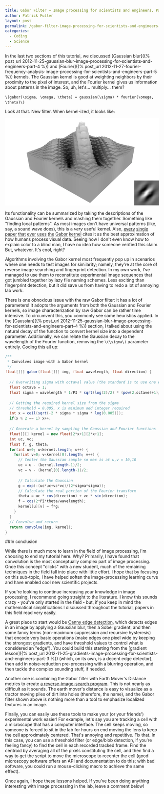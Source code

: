 ```yaml
---
title: Gabor Filter – Image processing for scientists and engineers, Part 6
author: Patrick Fuller
layout: post
permalink: /gabor-filter-image-processing-for-scientists-and-engineers-part-6/
categories:
  - Coding
  - Science
---
```


In the last two sections of this tutorial, we discussed
[Gaussian blur]({% post_url 2012-11-25-gaussian-blur-image-processing-for-scientists-and-engineers-part-4 %})
and [Fourier]({% post_url 2012-11-27-fourier-frequency-analysis-image-processing-for-scientists-and-engineers-part-5 %})
kernels. The Gaussian kernel is good at weighting neighbors by
their proximity to the pixel of interest, and the Fourier kernel gives us
information about patterns in the image. So, uh, let's... multiply... them?

`\(gabor(\sigma, \omega, \theta) = gaussian(\sigma) * fourier(\omega, \theta)\)`

Look at that. New filter. When kernel-ized, it looks like:

![](/img/gabor_kernel.png)

Its functionality can be summarized by taking the descriptions of the Gaussian
and Fourier kernels and mashing them together. Something like "finding local
patterns". As most images don't have universal patterns (like, say, a sound wave
does), this is a *very* useful kernel. Also,
[every](http://jn.physiology.org/content/58/6/1233.short)
[single](http://www.sciencedirect.com/science/article/pii/S0031320396000477)
[paper](http://www.sciencedirect.com/science/article/pii/003132039290121X)
[that](http://www.sciencedirect.com/science/article/pii/S0167865503000059)
[ever](http://www.sciencedirect.com/science/article/pii/S0031320397000575)
[uses](http://ieeexplore.ieee.org/xpl/login.jsp?tp=&arnumber=1621231&url=http%3A%2F%2Fieeexplore.ieee.org%2Fxpls%2Fabs_all.jsp%3Farnumber%3D1621231)
[the](http://ieeexplore.ieee.org/xpl/login.jsp?tp=&arnumber=1438381&url=http%3A%2F%2Fieeexplore.ieee.org%2Fxpls%2Fabs_all.jsp%3Farnumber%3D1438381)
[Gabor](http://opticalengineering.spiedigitallibrary.org/article.aspx?articleid=1074443)
[kernel](http://ieeexplore.ieee.org/xpl/login.jsp?tp=&arnumber=1004161&url=http%3A%2F%2Fieeexplore.ieee.org%2Fxpls%2Fabs_all.jsp%3Farnumber%3D1004161)
cites it as the best approximation of how humans process visual data. Seeing how
I don't even know how to explain color to a blind man, I have no idea how
someone verified this claim. But, whatever. It's cool, right?

Algorithms involving the Gabor kernel most frequently pop up in scenarios where
one needs to test images for similarity; namely, they're at the core of reverse
image searching and fingerprint detection. In my own work, I've managed to use
them to reconstitute experimental image sequences that got jumbled together by
lazy file naming schemes. Less exciting than fingerprint detection, but it did
save us from having to redo a lot of annoying lab work.

There is one obnoxious issue with the raw Gabor filter: it has a lot of parameters!
It adopts the arguments from both the Gaussian and Fourier kernels, so image
characterization by raw Gabor can be rather time intensive. To circumvent this,
you commonly see some heuristics applied. In the
[Gaussian]({% post_url 2012-11-25-gaussian-blur-image-processing-for-scientists-and-engineers-part-4 %})
section, I talked about using the natural decay of the function to convert kernel 
size into a dependent parameter. Additionally, we can relate the Gaussian decay
to the wavelength of the Fourier function, removing the `\(\sigma\)` parameter
entirely. Coding this all up:

```java
/**
 * Convolves image with a Gabor kernel
 */
float[][] gabor(float[][] img, float wavelength, float direction) {

  // Overwriting sigma with octaval value (the standard is to use one octave)
  float octave = 1;
  float sigma = wavelength * 1/PI * sqrt(log(2)/2) * (pow(2,octave)+1)/(pow(2,octave)-1);

  // Getting the required kernel size from the sigma
  // threshold = 0.005, x is minimum odd integer required
  int x = ceil(sqrt(-2 * sigma * sigma * log(0.005)));
  if(x % 2 == 1) x++;

  // Generate a kernel by sampling the Gaussian and Fourier functions
  float[][] kernel = new float[2*x+1][2*x+1];
  int uc, vc;
  float f, g, theta;
  for(int u=0; u<kernel.length; u++) {
    for(int v=0; v<kernel[0].length; v++) {
      // Center the Gaussian sample so max is at u,v = 10,10
      uc = u - (kernel.length-1)/2;
      vc = v - (kernel[0].length-1)/2;

      // Calculate the Gaussian
      g = exp(-(uc*uc+vc*vc)/(2*sigma*sigma));
      // Calculate the real portion of the Fourier transform
      theta = uc * cos(direction) + vc * sin(direction);
      f = cos(2*PI*theta/wavelength);
      kernel[u][v] = f*g;
    }
  }
  // Convolve and return
  return convolve(img, kernel);
}
```

##In conclusion

While there is much more to learn in the field of image processing, I'm choosing
to end my tutorial here. Why? Primarily, I have found that convolution is the
most conceptually complex part of image processing. Once this concept "clicks"
with a new student, much of the remaining techniques in the field fall into place
with little effort. I hope that by focusing on this sub-topic, I have helped soften
the image-processing learning curve and have enabled cool new scientific projects.

If you're looking to continue increasing your knowledge in image processing, I
recommend going straight to the literature. I know this sounds crazy - you've
only started in the field - but, if you keep in mind the mathematical simplifications
I discussed throughout the tutorial, papers in this field read very easily.

A great place to start would be [Canny edge detection](http://www.csee.wvu.edu/~xinl/library/papers/comp/canny1986.pdf),
which detects edges in an image by applying a Gaussian blur, then a Sobel gradient,
and then some fancy terms (non-maximum suppression and recursive hysteresis) that
encode very basic operations (make edges one pixel wide by keeping the strongest
gradients, and have threshold values to control what is considered an "edge").
You could build this starting from the
[gradient lesson]({% post_url 2012-11-25-gradients-image-processing-for-scientists-and-engineers-part-3 %})
(which, on its own, is a decent edge detector), then add in noise-reduction
pre-processing with a blurring operation, and then tackle the complex sounding
stuff, if needed.

Another one is combining the Gabor filter with Earth Mover's Distance metrics to
create [a reverse-image-search program](http://www.cs.duke.edu/~tomasi/papers/rubner/rubnerTr98.pdf).
This is not nearly as difficult as it sounds. The earth mover's distance is easy
to visualize as a tractor moving piles of dirt into holes (therefore, the name),
and the Gabor filter shown above is nothing more than a tool to emphasize
localized textures in an image.

Finally, you can easily use these tools to make your (or your friends')
experimental work easier! For example, let's say you are tracking a cell with a
microscope that has a computer interface. The cell keeps moving, so someone is
forced to sit in the lab for hours on end moving the lens to keep the cell
approximately centered. That's annoying and repetitive. Fix that. In this case,
you can use a threshold filter (or edge/blob detection, if you're feeling fancy)
to find the cell in each recorded tracked frame. Find the centroid by averaging
all of the pixels constituting the cell, and then find a way to get the script
to move the microscope to recenter the cell (good microscopy software offers an
API and documentation to do this; with bad software, you could run a mouse-clicking
macro to achieve the same effect).

Once again, I hope these lessons helped. If you've been doing anything interesting
with image processing in the lab, leave a comment below!
